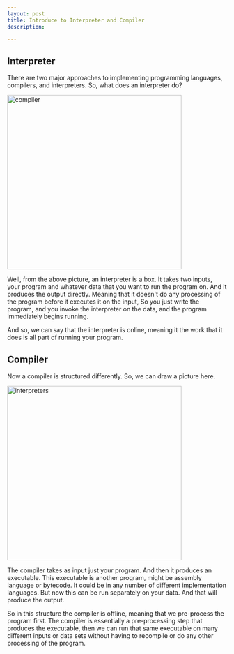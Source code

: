 ```yaml
---
layout: post
title: Introduce to Interpreter and Compiler
description: 

---
```


## Interpreter
There are two major approaches to implementing programming languages, compilers, and interpreters. So, what does an interpreter do?

<img src="{{ site.img_url }}/2014/compilers.png" alt="compiler" width="400px" />

Well, from the above picture, an interpreter is a box. It takes two inputs, your program and whatever data that you want to run the program on. And it produces the output directly. Meaning that it doesn't do any processing of the program before it executes it on the input, So you just write the program, and you invoke the interpreter on the data, and the program immediately begins running. 

And so, we can say that the interpreter is online, meaning it the work that it does is all part of running your program.

## Compiler
Now a compiler is structured differently. So, we can draw a picture here. 

<img src="{{ site.img_url }}/2014/interpreters.png" alt="interpreters" width="400px" />

The compiler takes as input just your program. And then it produces an executable. This executable is another program, might be assembly language or bytecode. It could be in any number of different implementation languages. But now this can be run separately on your data. And that will produce the output.

So in this structure the compiler is offline, meaning that we pre-process the program first. The compiler is essentially a pre-processing step that produces the executable, then we can run that same executable on many different inputs or data sets without having to recompile or do any other processing of the program. 






